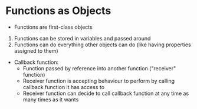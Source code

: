 # Functions as Objects

* Functions are first-class objects
1) Functions can be stored in variables and passed around
2) Functions can do everything other objects can do (like having properties assigned to them)

* Callback function:
  * Function passed by reference into another function ("receiver" function)
  * Receiver function is accepting behaviour to perform by calling callback function it has access to
  * Receiver function can decide to call callback function at any time as many times as it wants